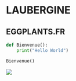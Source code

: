 # LAUBERGINE
## EGGPLANTS.FR

```python
def Bienvenue():
	print("Hello World")

Bienvenue()
```
<img align="center" src="https://github-readme-stats.vercel.app/api/top-langs/?username=LAUBERGINE&title_color=ffffff&text_color=F9E8FF&icon_color=2bbc8a&bg_color=B600FF" />
